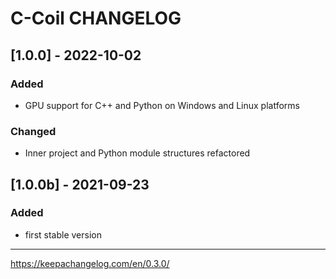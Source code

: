 # C-Coil CHANGELOG


## [1.0.0] - 2022-10-02

### Added
- GPU support for C++ and Python on Windows and Linux platforms

### Changed
- Inner project and Python module structures refactored


## [1.0.0b] - 2021-09-23

### Added
- first stable version



------------------------------------------------------------

https://keepachangelog.com/en/0.3.0/

